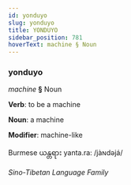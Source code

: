 ```yaml
---
id: yonduyo
slug: yonduyo
title: YONDUYO
sidebar_position: 781
hoverText: machine § Noun
---
```


### yonduyo

*machine* **§** Noun

**Verb**: to be a machine

**Noun**: a machine

**Modifier**: machine-like

Burmese ယန္တရား yanta.ra: /jàɴdəjá/

*Sino-Tibetan Language Family*